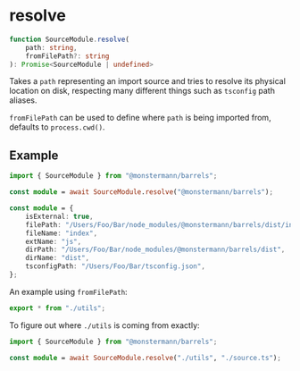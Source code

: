 # resolve

```ts
function SourceModule.resolve(
    path: string,
    fromFilePath?: string
): Promise<SourceModule | undefined>
```

Takes a `path` representing an import source and tries to resolve its physical location on disk, respecting many different things such as `tsconfig` path aliases.

`fromFilePath` can be used to define where `path` is being imported from, defaults to `process.cwd()`.

## Example

```ts
import { SourceModule } from "@monstermann/barrels";

const module = await SourceModule.resolve("@monstermann/barrels");
```

```ts
const module = {
    isExternal: true,
    filePath: "/Users/Foo/Bar/node_modules/@monstermann/barrels/dist/index.js",
    fileName: "index",
    extName: "js",
    dirPath: "/Users/Foo/Bar/node_modules/@monstermann/barrels/dist",
    dirName: "dist",
    tsconfigPath: "/Users/Foo/Bar/tsconfig.json",
};
```

An example using `fromFilePath`:

```ts [source.ts]
export * from "./utils";
```

To figure out where `./utils` is coming from exactly:

```ts
import { SourceModule } from "@monstermann/barrels";

const module = await SourceModule.resolve("./utils", "./source.ts");
```
